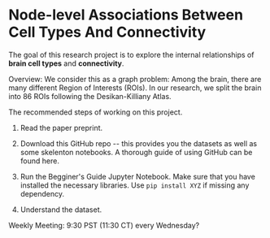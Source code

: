 # Node-level Associations Between Cell Types And Connectivity


The goal of this research project is to explore the internal relationships of __brain cell types__ and __connectivity__.

Overview: We consider this as a graph problem: Among the brain, there are many different Region of Interests (ROIs). In our research, we split the brain into 86 ROIs following the Desikan-Killiany Atlas.

The recommended steps of working on this project.


1. Read the paper preprint.

2. Download this GitHub repo -- this provides you the datasets as well as some skelenton notebooks. A thorough guide of using GitHub can be found here.

3. Run the Begginer's Guide Jupyter Notebook. Make sure that you have installed the necessary libraries. Use `pip install XYZ` if missing any dependency.

4. Understand the dataset. 




Weekly Meeting: 9:30 PST (11:30 CT) every Wednesday? 
